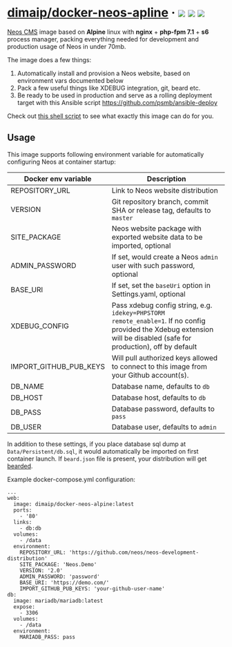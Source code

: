 # [dimaip/docker-neos-apline](https://hub.docker.com/r/dimaip/docker-neos-alpine/) &middot; [![](https://images.microbadger.com/badges/image/dimaip/docker-neos-alpine.svg)](https://microbadger.com/images/dimaip/docker-neos-alpine "Neos Alpine") [![](https://images.microbadger.com/badges/version/dimaip/docker-neos-alpine.svg)](https://microbadger.com/images/dimaip/docker-neos-alpine "Get your own version badge on microbadger.com") [![](https://images.microbadger.com/badges/license/dimaip/docker-neos-alpine.svg)](https://microbadger.com/images/dimaip/docker-neos-alpine "Get your own license badge on microbadger.com")

[Neos CMS](https://neos.io) image based on **Alpine** linux with **nginx** + **php-fpm 7.1** + **s6** process manager, packing everything needed for development and production usage of Neos in under 70mb.

The image does a few things:
1. Automatically install and provision a Neos website, based on environment vars documented below
2. Pack a few useful things like XDEBUG integration, git, beard etc.
3. Be ready to be used in production and serve as a rolling deployment target with this Ansible script https://github.com/psmb/ansible-deploy

Check out [this shell script](https://github.com/psmb/docker-neos-alpine/blob/master/root/etc/cont-init.d/10-init-neos) to see what exactly this image can do for you.

## Usage

This image supports following environment variable for automatically configuring Neos at container startup:

| Docker env variable | Description |
|---------|-------------|
|REPOSITORY_URL|Link to Neos website distribution|
|VERSION|Git repository branch, commit SHA or release tag, defaults to `master`|
|SITE_PACKAGE|Neos website package with exported website data to be imported, optional|
|ADMIN_PASSWORD|If set, would create a Neos `admin` user with such password, optional|
|BASE_URI|If set, set the `baseUri` option in Settings.yaml, optional|
|XDEBUG_CONFIG|Pass xdebug config string, e.g. `idekey=PHPSTORM remote_enable=1`. If no config provided the Xdebug extension will be disabled (safe for production), off by default|
|IMPORT_GITHUB_PUB_KEYS|Will pull authorized keys allowed to connect to this image from your Github account(s).|
|DB_NAME|Database name, defaults to `db`|
|DB_HOST|Database host, defaults to `db`|
|DB_PASS|Database password, defaults to `pass`|
|DB_USER|Database user, defaults to `admin`|


In addition to these settings, if you place database sql dump at `Data/Persistent/db.sql`, it would automatically be imported on first container launch.
If `beard.json` file is present, your distribution will get [bearded](https://github.com/mneuhaus/Beard).

Example docker-compose.yml configuration:

```
...
web:
  image: dimaip/docker-neos-alpine:latest
  ports:
    - '80'
  links:
    - db:db
  volumes:
    - /data
  environment:
    REPOSITORY_URL: 'https://github.com/neos/neos-development-distribution'
    SITE_PACKAGE: 'Neos.Demo'
    VERSION: '2.0'
    ADMIN_PASSWORD: 'password'
    BASE_URI: 'https://demo.com/'
    IMPORT_GITHUB_PUB_KEYS: 'your-github-user-name'
db:
  image: mariadb/mariadb:latest
  expose:
    - 3306
  volumes:
    - /data
  environment:
    MARIADB_PASS: pass
```
